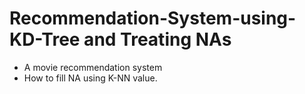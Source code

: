 # Recommendation-System-using-KD-Tree and Treating NAs
* A movie recommendation system 
* How to fill NA using K-NN value.
